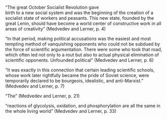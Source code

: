 “The great October Socialist Revolution gave  
birth to a new social system and was the beginning of the creation of a socialist state of workers and peasants. This new state, founded by the great Lenin, should have become a world center of constructive work in all areas of creativity” (Medvedev and Lerner, p. 4)

“In that period, making political accusations was the easiest and most tempting method of vanquishing opponents who could not be subdued by the force of scientific argumentation. There were some who took that road, which often led not only to a rout but also to actual physical elimination of scientific opponents. Unfounded political” (Medvedev and Lerner, p. 6)


“It was exactly in this connection that certain leading scientific schools, whose work later rightfully became the pride of Soviet science, were temporarily declared to be bourgeois, idealistic, and anti-Marxist.”  
(Medvedev and Lerner, p. 7)

“The” (Medvedev and Lerner, p. 21)

“reactions of glycolysis, oxidation, and phosphorylation are all the same in the whole living world” (Medvedev and Lerner, p. 33)